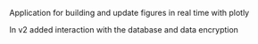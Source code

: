 Application for building and update figures in real time with plotly

In v2 added interaction with the database and data encryption